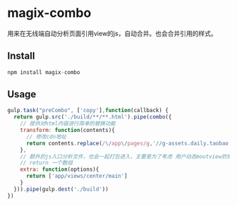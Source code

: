 # magix-combo
用来在无线端自动分析页面引用view的js，自动合并。也会合并引用的样式。


## Install

``` js
npm install magix-combo
```


## Usage

``` js
gulp.task("preCombo", ['copy'],function(callback) {
  return gulp.src('./build/**/**.html').pipe(combo({
    // 提供对html内容进行简单的替换功能
    transform: function(contents){
      // 修改cdn地址
      return contents.replace(/\/app\/pages/g,'//g-assets.daily.taobao.net/mm/sem-centre/' + VERSION)
    },
    // 额外的js入口分析文件，也会一起打包进入，主要是为了考虑 用户动态moutview的情况
    // return 一个数组
    extra: function(options){
      return ['app/views/center/main']
    }
  })).pipe(gulp.dest('./build'))
})

```
